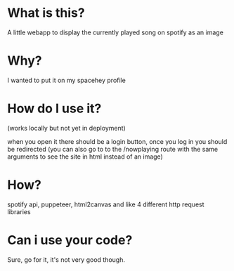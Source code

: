 # What is this?
A little webapp to display the currently played song on spotify as an image

# Why?
I wanted to put it on my spacehey profile

# How do I use it? 
(works locally but not yet in deployment)

when you open it there should be a login button, once you log in you should be redirected 
(you can also go to to the /nowplaying route with the same arguments to see the site in html instead of an image)

# How?
spotify api, puppeteer, html2canvas and like 4 different http request libraries

# Can i use your code?
Sure, go for it, it's not very good though.
